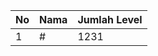 | No | Nama            | Jumlah Level |
|----|-----------------|--------------|
| 1  | #    |    1231        |
